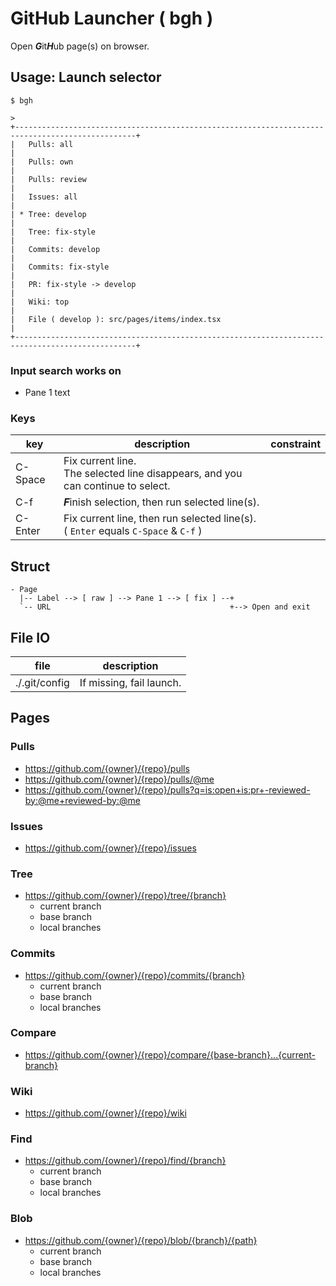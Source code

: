 # GitHub Launcher ( bgh )

Open ***G***it***H***ub page(s) on browser.

## Usage: Launch selector

```
$ bgh
```

```
> 
+-------------------------------------------------------------------------------------------------+
|   Pulls: all                                                                                    |
|   Pulls: own                                                                                    |
|   Pulls: review                                                                                 |
|   Issues: all                                                                                   |
| * Tree: develop                                                                                 |
|   Tree: fix-style                                                                               |
|   Commits: develop                                                                              |
|   Commits: fix-style                                                                            |
|   PR: fix-style -> develop                                                                      |
|   Wiki: top                                                                                     |
|   File ( develop ): src/pages/items/index.tsx                                                   |
+-------------------------------------------------------------------------------------------------+
```

### Input search works on

- Pane 1 text

### Keys

| key     | description                                                                           | constraint |
|---------|---------------------------------------------------------------------------------------|------------|
| C-Space | Fix current line.<br>The selected line disappears, and you can continue to select.    |            |
| C-f     | ***F***inish selection, then run selected line(s).                                    |            |
| C-Enter | Fix current line, then run selected line(s).<br> ( `Enter` equals `C-Space` & `C-f` ) |            |

## Struct

```
- Page
  |-- Label --> [ raw ] --> Pane 1 --> [ fix ] --+
  `-- URL                                        +--> Open and exit
```

## File IO

| file          | description                                       |
|---------------|---------------------------------------------------|
| ./.git/config | If missing, fail launch.                          |

## Pages

### Pulls

- https://github.com/{owner}/{repo}/pulls
- https://github.com/{owner}/{repo}/pulls/@me
- https://github.com/{owner}/{repo}/pulls?q=is:open+is:pr+-reviewed-by:@me+reviewed-by:@me

### Issues

- https://github.com/{owner}/{repo}/issues

### Tree

- https://github.com/{owner}/{repo}/tree/{branch}
  - current branch
  - base branch
  - local branches

### Commits

- https://github.com/{owner}/{repo}/commits/{branch}
  - current branch
  - base branch
  - local branches

### Compare

- https://github.com/{owner}/{repo}/compare/{base-branch}...{current-branch}

### Wiki

- https://github.com/{owner}/{repo}/wiki

### Find

- https://github.com/{owner}/{repo}/find/{branch}
  - current branch
  - base branch
  - local branches

### Blob

- https://github.com/{owner}/{repo}/blob/{branch}/{path}
  - current branch
  - base branch
  - local branches

